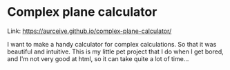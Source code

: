 # Complex plane calculator
Link: https://aurceive.github.io/complex-plane-calculator/

I want to make a handy calculator for complex calculations. So that it was beautiful and intuitive.
This is my little pet project that I do when I get bored, and I'm not very good at html, so it can take quite a lot of time...
